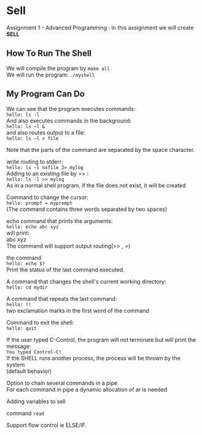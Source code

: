 # Sell
Assignment 1 - Advanced Programming :
In this assignment we will create **SELL**

## How To Run The Shell
We will compile the program by `make all` <br />
We will run the program: `./myshell`

## My Program Can Do
We can see that the program executes commands: <br />
`hello: ls -l` <br />
And also executes commands in the background:<br />
`hello: ls –l &`<br />
and also routes output to a file:<br />
`hello: ls –l > file`<br />

Note that the parts of the command are separated by the space character.<br />

write routing to stderr:<br />
`hello: ls –l nofile 2> mylog`<br />
Adding to an existing file by >> :<br />
`hello: ls -l >> mylog`<br />
As in a normal shell program, if the file does not exist, it will be created<br />

Command to change the cursor:<br />
`hello: prompt = myprompt`<br />
(The command contains three words separated by two spaces)<br />

echo command that prints the arguments:<br />
`hello: echo abc xyz`<br />
will print:<br />
abc xyz<br />
The command will support output routing(>> , >) <br />

the command<br />
`hello: echo $?`<br />
Print the status of the last command executed.<br />

A command that changes the shell's current working directory:<br />
`hello: cd mydir`<br />

A command that repeats the last command:<br />
`hello: !!`<br />
two exclamation marks in the first word of the command<br />

Command to exit the shell:<br />
`hello: quit`<br />

If the user typed C-Control, the program will not terminate but will print the message:<br />
`You typed Control-C!`<br />
If the SHELL runs another process, the process will be thrown by the system<br />
(default behavior)<br />

Option to chain several commands in a pipe.<br />
For each command in pipe a dynamic allocation of ar is needed<br />

Adding variables to sell<br />

command `read`<br />

Support flow control ie ELSE/IF.<br />
